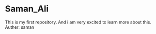 # Saman_Ali
This is my first repository. And i am very excited to learn more about this.
<br>
Auther: saman

